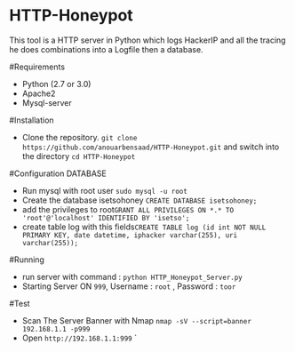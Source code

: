 # HTTP-Honeypot
This tool is a HTTP server in Python which logs HackerIP and all the tracing he does combinations into a Logfile then a database.


#Requirements

* Python (2.7 or 3.0)
* Apache2
* Mysql-server

#Installation

* Clone the repository. `git clone https://github.com/anouarbensaad/HTTP-Honeypot.git` and switch into the directory `cd HTTP-Honeypot`

#Configuration DATABASE

* Run mysql with root user `sudo mysql -u root`
* Create the database isetsohoney `CREATE DATABASE isetsohoney;`
* add the privileges to root`GRANT ALL PRIVILEGES ON *.* TO 'root'@'localhost' IDENTIFIED BY 'isetso';`
* create table log with this fields`CREATE TABLE log (id int NOT NULL PRIMARY KEY, date datetime, iphacker varchar(255), uri varchar(255));`

#Running

* run server with command : `python HTTP_Honeypot_Server.py`
* Starting Server ON `999`, Username : `root` , Password : `toor`

#Test

* Scan The Server Banner with Nmap
`nmap -sV --script=banner 192.168.1.1 -p999`
* Open 
`http://192.168.1.1:999`
`
